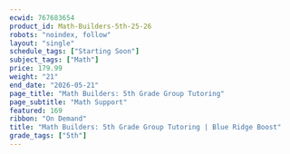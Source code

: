 ```yaml
---
ecwid: 767683654
product_id: Math-Builders-5th-25-26
robots: "noindex, follow"
layout: "single"
schedule_tags: ["Starting Soon"]
subject_tags: ["Math"]
price: 179.99
weight: "21"
end_date: "2026-05-21"
page_title: "Math Builders: 5th Grade Group Tutoring"
page_subtitle: "Math Support"
featured: 169
ribbon: "On Demand"
title: "Math Builders: 5th Grade Group Tutoring | Blue Ridge Boost"
grade_tags: ["5th"]
---
```

